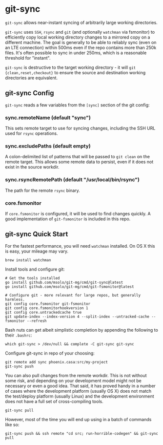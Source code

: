 # git-sync

`git-sync` allows near-instant syncing of arbitrarily large working directories.

`git-sync` uses `SSH`, `rsync` and `git` (and optionally `watchman` via fsmonitor) to efficiently copy local working directory changes to a mirrored copy on a different machine. The goal is generally to be able to reliably sync (even on an LTE connection) within 500ms even if the repo contains more than 250k files. It's often possible to sync in under 250ms, which is a reasonable threshold for "instant".

`git-sync` is destructive to the target working directory - it will `git {clean,reset,checkout}` to ensure the source and
destination working directories are equivalent.

## git-sync Config
`git-sync` reads a few variables from the `[sync]` section of the git config:

### sync.remoteName (default "sync")

This sets remote target to use for syncing changes, including the SSH URL used for `rsync` operations.

### sync.excludePaths (default empty)

A colon-delimited list of patterns that will be passed to `git clean` on the remote target.  This allows some remote data to persist, even if it does not exist in the source workdir.

### sync.rsyncRemotePath (default "/usr/local/bin/rsync")

The path for the remote `rsync` binary.

### core.fsmonitor

If `core.fsmonitor` is configured, it will be used to find changes quickly. A good implementation of `git-fsmonitor` is included in this repo.

## git-sync Quick Start

For the fastest performance, you will need `watchman` installed. On OS X this is easy, your mileage may vary.
```
brew install watchman
```

Install tools and configure git:
```
# Get the tools installed
go install github.com/msolo/git-mg/cmd/git-sync@latest
go install github.com/msolo/git-mg/cmd/git-fsmonitor@latest

# Configure git - more relevant for large repos, but generally harmless.
git config core.fsmonitor git-fsmonitor
git config core.fsmonitorhookversion 1
git config core.untrackedcache true
git update-index --index-version 4 --split-index --untracked-cache --fsmonitor --refresh
```

Bash nuts can get albeit simplistic completion by appending the following to their `.bashrc`:
```
which git-sync > /dev/null && complete -C git-sync git-sync
```

Configure git-sync in repo of your choosing:
```
git remote add sync phoenix.casa:src/my-project
git-sync push
```

You can also pull changes from the remote workdir. This is not without some risk, and depending on your development model might not be necessary or even a good idea. That said, it has proved handy in a number of cases where the development platform (usually OS X) does not match the test/deploy platform (usually Linux) and the development environment does not have a full set of cross-compiling tools.

```
git-sync pull
```

However, most of the time you will end up using in a batch of commands like so:
```
git-sync push && ssh remote "cd src; run-horrible-codegen" && git-sync pull
```
